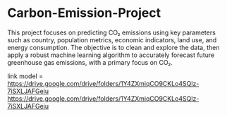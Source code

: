 # Carbon-Emission-Project
This project focuses on predicting CO₂ emissions using key parameters such as country, population metrics, economic indicators, land use, and energy consumption. The objective is to clean and explore the data, then apply a robust machine learning algorithm to accurately forecast future greenhouse gas emissions, with a primary focus on CO₂.


link model = https://drive.google.com/drive/folders/1Y4ZXmiqCO9CKLo4SQlz-7iSXLJAFGeiu
             https://drive.google.com/drive/folders/1Y4ZXmiqCO9CKLo4SQlz-7iSXLJAFGeiu

